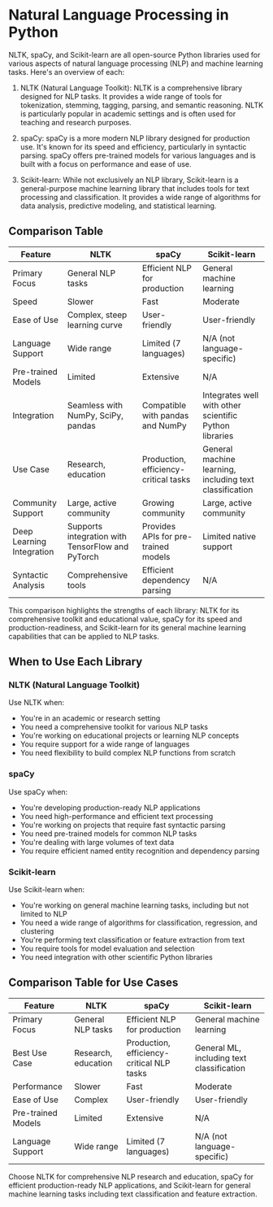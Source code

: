 # Natural Language Processing in Python

NLTK, spaCy, and Scikit-learn are all open-source Python libraries used for various aspects of natural language processing (NLP) and machine learning tasks. Here's an overview of each:

1. NLTK (Natural Language Toolkit): 
NLTK is a comprehensive library designed for NLP tasks. It provides a wide range of tools for tokenization, stemming, tagging, parsing, and semantic reasoning. NLTK is particularly popular in academic settings and is often used for teaching and research purposes.

2. spaCy:
spaCy is a more modern NLP library designed for production use. It's known for its speed and efficiency, particularly in syntactic parsing. spaCy offers pre-trained models for various languages and is built with a focus on performance and ease of use.

3. Scikit-learn:
While not exclusively an NLP library, Scikit-learn is a general-purpose machine learning library that includes tools for text processing and classification. It provides a wide range of algorithms for data analysis, predictive modeling, and statistical learning.

## Comparison Table

| Feature | NLTK | spaCy | Scikit-learn |
|---------|------|-------|--------------|
| Primary Focus | General NLP tasks | Efficient NLP for production | General machine learning |
| Speed | Slower | Fast | Moderate |
| Ease of Use | Complex, steep learning curve | User-friendly | User-friendly |
| Language Support | Wide range | Limited (7 languages) | N/A (not language-specific) |
| Pre-trained Models | Limited | Extensive | N/A |
| Integration | Seamless with NumPy, SciPy, pandas | Compatible with pandas and NumPy | Integrates well with other scientific Python libraries |
| Use Case | Research, education | Production, efficiency-critical tasks | General machine learning, including text classification |
| Community Support | Large, active community | Growing community | Large, active community |
| Deep Learning Integration | Supports integration with TensorFlow and PyTorch | Provides APIs for pre-trained models | Limited native support |
| Syntactic Analysis | Comprehensive tools | Efficient dependency parsing | N/A |

This comparison highlights the strengths of each library: NLTK for its comprehensive toolkit and educational value, spaCy for its speed and production-readiness, and Scikit-learn for its general machine learning capabilities that can be applied to NLP tasks.

## When to Use Each Library

### NLTK (Natural Language Toolkit)

Use NLTK when:
- You're in an academic or research setting
- You need a comprehensive toolkit for various NLP tasks
- You're working on educational projects or learning NLP concepts
- You require support for a wide range of languages
- You need flexibility to build complex NLP functions from scratch

### spaCy

Use spaCy when:
- You're developing production-ready NLP applications
- You need high-performance and efficient text processing
- You're working on projects that require fast syntactic parsing
- You need pre-trained models for common NLP tasks
- You're dealing with large volumes of text data
- You require efficient named entity recognition and dependency parsing

### Scikit-learn

Use Scikit-learn when:
- You're working on general machine learning tasks, including but not limited to NLP
- You need a wide range of algorithms for classification, regression, and clustering
- You're performing text classification or feature extraction from text
- You require tools for model evaluation and selection
- You need integration with other scientific Python libraries

## Comparison Table for Use Cases

| Feature | NLTK | spaCy | Scikit-learn |
|---------|------|-------|--------------|
| Primary Focus | General NLP tasks | Efficient NLP for production | General machine learning |
| Best Use Case | Research, education | Production, efficiency-critical NLP tasks | General ML, including text classification |
| Performance | Slower | Fast | Moderate |
| Ease of Use | Complex | User-friendly | User-friendly |
| Pre-trained Models | Limited | Extensive | N/A |
| Language Support | Wide range | Limited (7 languages) | N/A (not language-specific) |

Choose NLTK for comprehensive NLP research and education, spaCy for efficient production-ready NLP applications, and Scikit-learn for general machine learning tasks including text classification and feature extraction.
